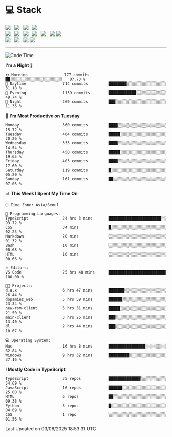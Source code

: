 <h1>💻 Stack</h1>
<div>
 <!-- badge : https://shields.io/ -->
 <!-- icon : https://simpleicons.org/?q=Get -->
 <img src="https://img.shields.io/badge/HTML5-e74c3c?style=flat-square&logo=HTML5&logoColor=white"/> &nbsp 
 <img src="https://img.shields.io/badge/CSS3-0A84FF?style=flat-square&logo=CSS3&logoColor=white"/> &nbsp 
 <img src="https://img.shields.io/badge/JavaScript-FFCD11?style=flat-square&logo=JavaScript&logoColor=white"/> &nbsp 
 <img src="https://img.shields.io/badge/TypeScript-3075C0?style=flat-square&logo=TypeScript&logoColor=white"/>
 <br/>
 <img src="https://img.shields.io/badge/Next-000000?style=flat-square&logo=nextdotjs&logoColor=white"/> &nbsp 
 <img src="https://img.shields.io/badge/React-00BCF6?style=flat-square&logo=React&logoColor=white"/> &nbsp 
 <img src="https://img.shields.io/badge/Redux-764ABC?style=flat-square&logo=Redux&logoColor=white"/> &nbsp
 <img src="https://img.shields.io/badge/Recoil-3578E5?style=flat-square&logo=recoil&logoColor=white"/> &nbsp
 <img src="https://img.shields.io/badge/React-Query-FF4154?style=flat-square&logo=reactquery&logoColor=white"/> &nbsp 
 <img src="https://img.shields.io/badge/styled%2Dcomponents-DB7093?style=flat-square&logo=styled%2Dcomponents&logoColor=white"/>
 <img src="https://img.shields.io/badge/CSS Modules-000000?style=flat-square&logo=CSS Modules&logoColor=white"/> &nbsp 
 <br/>
 <img src="https://img.shields.io/badge/Node-339933?style=flat-square&logo=Node.js&logoColor=white"/> &nbsp 
 <img src="https://img.shields.io/badge/Express-000000?style=flat-square&logo=Express&logoColor=white"/> &nbsp 
 <img src="https://img.shields.io/badge/MongoDB-47A248?style=flat-square&logo=MongoDB&logoColor=white"/>
 <img src="https://img.shields.io/badge/MariaDB-003545?style=flat-square&logo=mariadb&logoColor=white"/>
</div>

<hr>

<!--START_SECTION:waka-->
![Code Time](http://img.shields.io/badge/Code%20Time-2%2C471%20hrs%201%20min-blue)

**I'm a Night 🦉** 

```text
🌞 Morning                177 commits         ██░░░░░░░░░░░░░░░░░░░░░░░   07.73 % 
🌆 Daytime                714 commits         ████████░░░░░░░░░░░░░░░░░   31.18 % 
🌃 Evening                1139 commits        ████████████░░░░░░░░░░░░░   49.74 % 
🌙 Night                  260 commits         ███░░░░░░░░░░░░░░░░░░░░░░   11.35 % 
```
📅 **I'm Most Productive on Tuesday** 

```text
Monday                   360 commits         ████░░░░░░░░░░░░░░░░░░░░░   15.72 % 
Tuesday                  464 commits         █████░░░░░░░░░░░░░░░░░░░░   20.26 % 
Wednesday                333 commits         ████░░░░░░░░░░░░░░░░░░░░░   14.54 % 
Thursday                 450 commits         █████░░░░░░░░░░░░░░░░░░░░   19.65 % 
Friday                   403 commits         ████░░░░░░░░░░░░░░░░░░░░░   17.60 % 
Saturday                 119 commits         █░░░░░░░░░░░░░░░░░░░░░░░░   05.20 % 
Sunday                   161 commits         ██░░░░░░░░░░░░░░░░░░░░░░░   07.03 % 
```


📊 **This Week I Spent My Time On** 

```text
🕑︎ Time Zone: Asia/Seoul

💬 Programming Languages: 
TypeScript               24 hrs 3 mins       ███████████████████████░░   93.72 % 
CSS                      34 mins             █░░░░░░░░░░░░░░░░░░░░░░░░   02.23 % 
Markdown                 20 mins             ░░░░░░░░░░░░░░░░░░░░░░░░░   01.32 % 
Bash                     10 mins             ░░░░░░░░░░░░░░░░░░░░░░░░░   00.68 % 
HTML                     10 mins             ░░░░░░░░░░░░░░░░░░░░░░░░░   00.66 % 

🔥 Editors: 
VS Code                  25 hrs 40 mins      █████████████████████████   100.00 % 

🐱‍💻 Projects: 
d.a.x                    6 hrs 47 mins       ███████░░░░░░░░░░░░░░░░░░   26.44 % 
dopaminz_web             5 hrs 59 mins       ██████░░░░░░░░░░░░░░░░░░░   23.34 % 
new-rsm-client           5 hrs 31 mins       █████░░░░░░░░░░░░░░░░░░░░   21.50 % 
main-client              3 hrs 26 mins       ███░░░░░░░░░░░░░░░░░░░░░░   13.40 % 
dl                       2 hrs 44 mins       ███░░░░░░░░░░░░░░░░░░░░░░   10.67 % 

💻 Operating System: 
Mac                      16 hrs 8 mins       ████████████████░░░░░░░░░   62.84 % 
Windows                  9 hrs 32 mins       █████████░░░░░░░░░░░░░░░░   37.16 % 
```

**I Mostly Code in TypeScript** 

```text
TypeScript               35 repos            ██████████████░░░░░░░░░░░   54.69 % 
JavaScript               16 repos            ██████░░░░░░░░░░░░░░░░░░░   25.00 % 
HTML                     6 repos             ██░░░░░░░░░░░░░░░░░░░░░░░   09.38 % 
Python                   3 repos             █░░░░░░░░░░░░░░░░░░░░░░░░   04.69 % 
CSS                      1 repo              ░░░░░░░░░░░░░░░░░░░░░░░░░   01.56 % 
```




 Last Updated on 03/06/2025 18:53:31 UTC
<!--END_SECTION:waka-->
